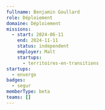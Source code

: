 ```yaml
---
fullname: Benjamin Goullard
role: Déploiement
domaine: Déploiement
missions:
  - start: 2024-06-11
    end: 2024-11-11
    status: independent
    employer: Malt
    startups:
      - territoires-en-transitions
startups:
  - envergo
badges:
  - segur
memberType: beta
teams: []
---
```

